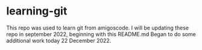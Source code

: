 # learning-git

This repo was used to learn git from amigoscode. I will be updating these repo in september 2022, beginning with this README.md
Began to do some additional work today 22 December 2022.
